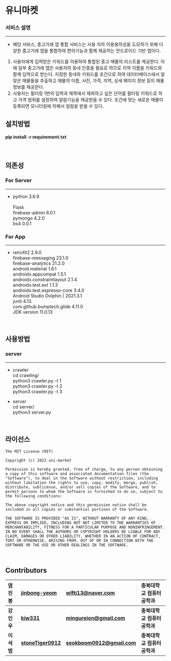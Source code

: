 # __유니마켓__
### 서비스 설명
*** 
* 해당 서비스, 중고거래 앱 통합 서비스는 사용 자의 이용용의성을 도모하기 위해 다양한 중고거래 앱을 통합하여 편의기능과 함께 제공하는 안드로이드 기반 앱이다.<br>
<ol>
<li>사용자에게 입력받은 키워드를 이용하여 통합된 중고 매물의 리스트를 제공한다. 이때 일부 중고거래 앱은 사용자의 동네 인증을 필요로 하므로 지역 이름을 키워드와 함께 입력으로 받는다. 지정한 동네와 키워드를 조건으로 하여 데이터베이스에서 알맞은 매물들을 추출하고 매물의 이름, 사진, 가격, 지역, 상세 페이지 정보 등의 매물 정보를 제공한다.</li>
<li>사용자는 필터링 1번의 입력과 제목에서 제외하고 싶은 단어를 필터링 키워드로 하고 가격 범위를 설정하여 알람기능을 제공받을 수 있다. 조건에 맞는 새로운 매물이 등록되면 모니터링에 의해서 알람을 받을 수 있다.</li>
</ol>

## __설치방법__  
#### pip install -r requirement.txt  
<br />

## __의존성__

### For Server
*** 
* python 3.6.9<br>  
Flask<br>
firebase-admin 6.0.1<br>
pymongo 4.2.0<br>
bs4 0.0.1<br>

### For App
***
* retrofit2 2.9.0<br>
firebase-messaging 23.1.0<br>
firebase-analytics 21.2.0<br>
android.material 1.6.1<br>
androidx.appcompat 1.5.1<br>
androidx.constraintlayout 2.1.4<br>
androidx.test.ext 1.1.3<br>
androidx.test.espresso-core 3.4.0<br>
Android Studio Dolphin | 2021.3.1<br>
junit 4.13.<br>
com.github.bumptech.glide 4.11.0<br>
JDK version 11.0.13<br>

<br/>

## __사용방법__
### server
***
* crawler<br>
cd crawling/<br>
python3 crawler.py -t 1<br>
python3 crawler.py -t 2<br>
python3 crawler.py -t 3<br>

* server<br>
cd server/<br>
python3 server.py<br>

<br/>

## __라이선스__
```
The MIT License (MIT)

Copyright (c) 2022 uni-market

Permission is hereby granted, free of charge, to any person obtaining a copy of this software and associated documentation files (the "Software"), to deal in the Software without restriction, including without limitation the rights to use, copy, modify, merge, publish, distribute, sublicense, and/or sell copies of the Software, and to permit persons to whom the Software is furnished to do so, subject to the following conditions:

The above copyright notice and this permission notice shall be included in all copies or substantial portions of the Software.

THE SOFTWARE IS PROVIDED "AS IS", WITHOUT WARRANTY OF ANY KIND, EXPRESS OR IMPLIED, INCLUDING BUT NOT LIMITED TO THE WARRANTIES OF MERCHANTABILITY, FITNESS FOR A PARTICULAR PURPOSE AND NONINFRINGEMENT. IN NO EVENT SHALL THE AUTHORS OR COPYRIGHT HOLDERS BE LIABLE FOR ANY CLAIM, DAMAGES OR OTHER LIABILITY, WHETHER IN AN ACTION OF CONTRACT, TORT OR OTHERWISE, ARISING FROM, OUT OF OR IN CONNECTION WITH THE SOFTWARE OR THE USE OR OTHER DEALINGS IN THE SOFTWARE.
```
<br />

## __Contributors__

  |염진봉|[jinbong-yeom](https://github.com/jinbong-yeom)| wlftj13@naver.com | 충북대학교 컴퓨터공학과
|:-|:-|:-|:-|
 |**강인우**|**[kiw331](https://github.com/kiw331)**|**mingureion@gmail.com**|**충북대학교 컴퓨터공학과**|
 |**이석범**|**[stoneTiger0912](https://github.com/stoneTiger0912)**|**seokbeom0912@gmail.com**|**충북대학교 컴퓨터공학과**|
